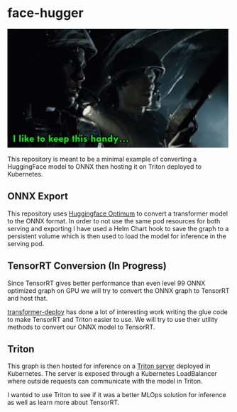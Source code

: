 # face-hugger
![](./resources/hicks-aliens.gif)

This repository is meant to be a minimal example of converting a HuggingFace model to ONNX then 
hosting it on Triton deployed to Kubernetes.

## ONNX Export
This repository uses [Huggingface Optimum](https://github.com/huggingface/optimum) to convert a transformer model to the ONNX format.
In order to not use the same pod resources for both serving and exporting I have used a Helm Chart hook to save the graph to a persistent volume which is then 
used to load the model for inference in the serving pod.

## TensorRT Conversion (In Progress)
Since TensorRT gives better performance than even level 99 ONNX optimized graph on GPU we will try to
convert the ONNX graph to TensorRT and host that.

[transformer-deploy](https://github.com/ELS-RD/transformer-deploy) has done a lot of interesting work
writing the glue code to make TensorRT and Triton easier to use. We will try to use their utility
methods  to convert our ONNX model to TensorRT.

## Triton
This graph is then hosted for inference on a [Triton server](https://github.com/triton-inference-server/server) deployed in Kubernetes. The server is exposed through a Kubernetes LoadBalancer where outside
requests can communicate with the model in Triton.

I wanted to use Triton to see if it was a better MLOps solution for inference as well as learn more about TensorRT.
